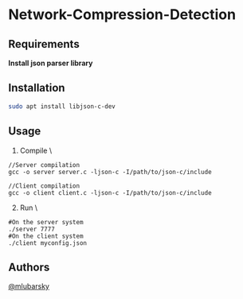 # Network-Compression-Detection

## Requirements

**Install json parser library**

## Installation

```bash
sudo apt install libjson-c-dev
```
## Usage

1) Compile \
```
//Server compilation
gcc -o server server.c -ljson-c -I/path/to/json-c/include

//Client compilation
gcc -o client client.c -ljson-c -I/path/to/json-c/include
```
2) Run \
```
#On the server system
./server 7777
#On the client system
./client myconfig.json
```

## Authors

[@mlubarsky](https://github.com/mlubarsky)
